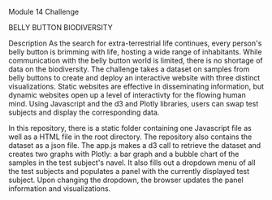 
Module 14 Challenge

BELLY BUTTON BIODIVERSITY



Description
As the search for extra-terrestrial life continues, every person's belly button is brimming with life, hosting a wide range of inhabitants. While communication with the belly button world is limited, there is no shortage of data on the biodiversity. The challenge takes a dataset on samples from belly buttons to create and deploy an interactive website with three distinct visualizations. Static websites are effective in disseminating information, but dynamic websites open up a level of interactivty for the flowing human mind. Using Javascript and the d3 and Plotly libraries, users can swap test subjects and display the corresponding data.

In this repository, there is a static folder containing one Javascript file as well as a HTML file in the root directory. The repository also contains the dataset as a json file. The app.js makes a d3 call to retrieve the dataset and creates two graphs with Plotly: a bar graph and a bubble chart of the samples in the test subject's navel. It also fills out a dropdown menu of all the test subjects and populates a panel with the currently displayed test subject. Upon changing the dropdown, the browser updates the panel information and visualizations.
